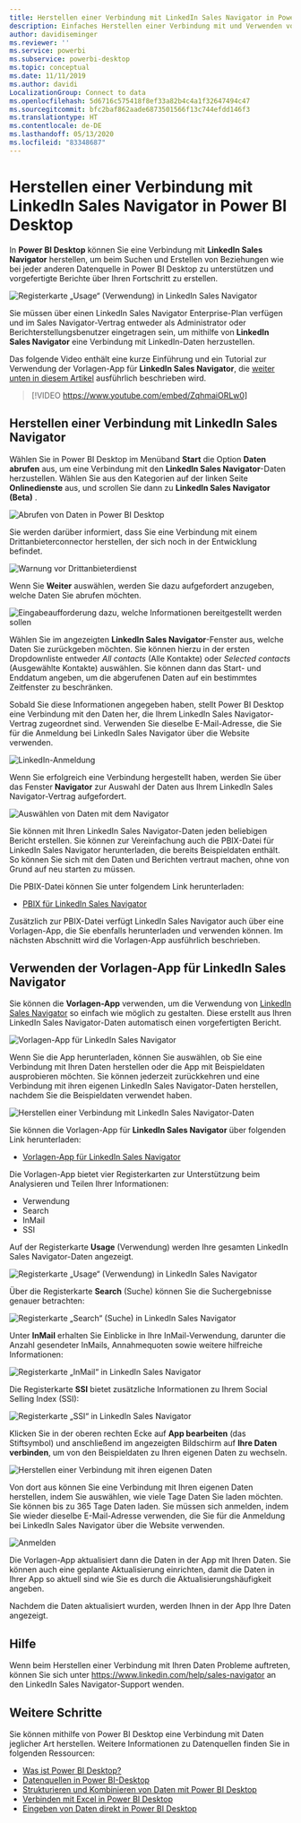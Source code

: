 ```yaml
---
title: Herstellen einer Verbindung mit LinkedIn Sales Navigator in Power BI Desktop
description: Einfaches Herstellen einer Verbindung mit und Verwenden von Daten aus LinkedIn in Power BI Desktop
author: davidiseminger
ms.reviewer: ''
ms.service: powerbi
ms.subservice: powerbi-desktop
ms.topic: conceptual
ms.date: 11/11/2019
ms.author: davidi
LocalizationGroup: Connect to data
ms.openlocfilehash: 5d6716c575418f8ef33a82b4c4a1f32647494c47
ms.sourcegitcommit: bfc2baf862aade6873501566f13c744efdd146f3
ms.translationtype: HT
ms.contentlocale: de-DE
ms.lasthandoff: 05/13/2020
ms.locfileid: "83348687"
---
```

# <a name="connect-to-linkedin-sales-navigator-in-power-bi-desktop"></a>Herstellen einer Verbindung mit LinkedIn Sales Navigator in Power BI Desktop

In **Power BI Desktop** können Sie eine Verbindung mit **LinkedIn Sales Navigator** herstellen, um beim Suchen und Erstellen von Beziehungen wie bei jeder anderen Datenquelle in Power BI Desktop zu unterstützen und vorgefertigte Berichte über Ihren Fortschritt zu erstellen.

![Registerkarte „Usage“ (Verwendung) in LinkedIn Sales Navigator](media/desktop-connect-linkedin-sales-navigator/linkedin-sales-navigator-01.png)


Sie müssen über einen LinkedIn Sales Navigator Enterprise-Plan verfügen und im Sales Navigator-Vertrag entweder als Administrator oder Berichterstellungsbenutzer eingetragen sein, um mithilfe von **LinkedIn Sales Navigator** eine Verbindung mit LinkedIn-Daten herzustellen.

Das folgende Video enthält eine kurze Einführung und ein Tutorial zur Verwendung der Vorlagen-App für **LinkedIn Sales Navigator**, die [weiter unten in diesem Artikel](#using-the-linkedin-sales-navigator-template-app) ausführlich beschrieben wird. 

> [!VIDEO https://www.youtube.com/embed/ZqhmaiORLw0]

## <a name="connect-to-linkedin-sales-navigator"></a>Herstellen einer Verbindung mit LinkedIn Sales Navigator

Wählen Sie in Power BI Desktop im Menüband **Start** die Option **Daten abrufen** aus, um eine Verbindung mit den **LinkedIn Sales Navigator**-Daten herzustellen. Wählen Sie aus den Kategorien auf der linken Seite **Onlinedienste** aus, und scrollen Sie dann zu **LinkedIn Sales Navigator (Beta)** .

![Abrufen von Daten in Power BI Desktop](media/desktop-connect-linkedin-sales-navigator/linkedin-sales-navigator-02.png)

Sie werden darüber informiert, dass Sie eine Verbindung mit einem Drittanbieterconnector herstellen, der sich noch in der Entwicklung befindet. 

![Warnung vor Drittanbieterdienst](media/desktop-connect-linkedin-sales-navigator/linkedin-sales-navigator-03.png)

Wenn Sie **Weiter** auswählen, werden Sie dazu aufgefordert anzugeben, welche Daten Sie abrufen möchten.

![Eingabeaufforderung dazu, welche Informationen bereitgestellt werden sollen](media/desktop-connect-linkedin-sales-navigator/linkedin-sales-navigator-04.png)


Wählen Sie im angezeigten **LinkedIn Sales Navigator**-Fenster aus, welche Daten Sie zurückgeben möchten. Sie können hierzu in der ersten Dropdownliste entweder *All contacts* (Alle Kontakte) oder *Selected contacts* (Ausgewählte Kontakte) auswählen. Sie können dann das Start- und Enddatum angeben, um die abgerufenen Daten auf ein bestimmtes Zeitfenster zu beschränken.

Sobald Sie diese Informationen angegeben haben, stellt Power BI Desktop eine Verbindung mit den Daten her, die Ihrem LinkedIn Sales Navigator-Vertrag zugeordnet sind. Verwenden Sie dieselbe E-Mail-Adresse, die Sie für die Anmeldung bei LinkedIn Sales Navigator über die Website verwenden. 

![LinkedIn-Anmeldung](media/desktop-connect-linkedin-sales-navigator/linkedin-sales-navigator-05.png)

Wenn Sie erfolgreich eine Verbindung hergestellt haben, werden Sie über das Fenster **Navigator** zur Auswahl der Daten aus Ihrem LinkedIn Sales Navigator-Vertrag aufgefordert.

![Auswählen von Daten mit dem Navigator](media/desktop-connect-linkedin-sales-navigator/linkedin-sales-navigator-09.png)

Sie können mit Ihren LinkedIn Sales Navigator-Daten jeden beliebigen Bericht erstellen. Sie können zur Vereinfachung auch die PBIX-Datei für LinkedIn Sales Navigator herunterladen, die bereits Beispieldaten enthält. So können Sie sich mit den Daten und Berichten vertraut machen, ohne von Grund auf neu starten zu müssen.

Die PBIX-Datei können Sie unter folgendem Link herunterladen:
* [PBIX für LinkedIn Sales Navigator](service-template-apps-samples.md)

Zusätzlich zur PBIX-Datei verfügt LinkedIn Sales Navigator auch über eine Vorlagen-App, die Sie ebenfalls herunterladen und verwenden können. Im nächsten Abschnitt wird die Vorlagen-App ausführlich beschrieben.


## <a name="using-the-linkedin-sales-navigator-template-app"></a>Verwenden der Vorlagen-App für LinkedIn Sales Navigator

Sie können die **Vorlagen-App** verwenden, um die Verwendung von [LinkedIn Sales Navigator](service-template-apps-overview.md) so einfach wie möglich zu gestalten. Diese erstellt aus Ihren LinkedIn Sales Navigator-Daten automatisch einen vorgefertigten Bericht.

![Vorlagen-App für LinkedIn Sales Navigator](media/desktop-connect-linkedin-sales-navigator/linkedin-sales-navigator-10.png)

Wenn Sie die App herunterladen, können Sie auswählen, ob Sie eine Verbindung mit Ihren Daten herstellen oder die App mit Beispieldaten ausprobieren möchten. Sie können jederzeit zurückkehren und eine Verbindung mit ihren eigenen LinkedIn Sales Navigator-Daten herstellen, nachdem Sie die Beispieldaten verwendet haben. 

![Herstellen einer Verbindung mit LinkedIn Sales Navigator-Daten](media/desktop-connect-linkedin-sales-navigator/linkedin-sales-navigator-11.png)



Sie können die Vorlagen-App für **LinkedIn Sales Navigator** über folgenden Link herunterladen:
* [Vorlagen-App für LinkedIn Sales Navigator](https://appsource.microsoft.com/en-us/product/power-bi/pbi-contentpacks.linkedin_navigator)

Die Vorlagen-App bietet vier Registerkarten zur Unterstützung beim Analysieren und Teilen Ihrer Informationen:

* Verwendung
* Search
* InMail
* SSI

Auf der Registerkarte **Usage** (Verwendung) werden Ihre gesamten LinkedIn Sales Navigator-Daten angezeigt.

![Registerkarte „Usage“ (Verwendung) in LinkedIn Sales Navigator](media/desktop-connect-linkedin-sales-navigator/linkedin-sales-navigator-12.png)

Über die Registerkarte **Search** (Suche) können Sie die Suchergebnisse genauer betrachten:

![Registerkarte „Search“ (Suche) in LinkedIn Sales Navigator](media/desktop-connect-linkedin-sales-navigator/linkedin-sales-navigator-13.png)

Unter **InMail** erhalten Sie Einblicke in Ihre InMail-Verwendung, darunter die Anzahl gesendeter InMails, Annahmequoten sowie weitere hilfreiche Informationen:

![Registerkarte „InMail“ in LinkedIn Sales Navigator](media/desktop-connect-linkedin-sales-navigator/linkedin-sales-navigator-14.png)

Die Registerkarte **SSI** bietet zusätzliche Informationen zu Ihrem Social Selling Index (SSI):

![Registerkarte „SSI“ in LinkedIn Sales Navigator](media/desktop-connect-linkedin-sales-navigator/linkedin-sales-navigator-15.png)

Klicken Sie in der oberen rechten Ecke auf **App bearbeiten** (das Stiftsymbol) und anschließend im angezeigten Bildschirm auf **Ihre Daten verbinden**, um von den Beispieldaten zu Ihren eigenen Daten zu wechseln.

![Herstellen einer Verbindung mit ihren eigenen Daten](media/desktop-connect-linkedin-sales-navigator/linkedin-sales-navigator-16.png)

Von dort aus können Sie eine Verbindung mit Ihren eigenen Daten herstellen, indem Sie auswählen, wie viele Tage Daten Sie laden möchten. Sie können bis zu 365 Tage Daten laden. Sie müssen sich anmelden, indem Sie wieder dieselbe E-Mail-Adresse verwenden, die Sie für die Anmeldung bei LinkedIn Sales Navigator über die Website verwenden. 

![Anmelden](media/desktop-connect-linkedin-sales-navigator/linkedin-sales-navigator-17.png)

Die Vorlagen-App aktualisiert dann die Daten in der App mit Ihren Daten. Sie können auch eine geplante Aktualisierung einrichten, damit die Daten in Ihrer App so aktuell sind wie Sie es durch die Aktualisierungshäufigkeit angeben. 

Nachdem die Daten aktualisiert wurden, werden Ihnen in der App Ihre Daten angezeigt.

## <a name="getting-help"></a>Hilfe

Wenn beim Herstellen einer Verbindung mit Ihren Daten Probleme auftreten, können Sie sich unter https://www.linkedin.com/help/sales-navigator an den LinkedIn Sales Navigator-Support wenden. 

## <a name="next-steps"></a>Weitere Schritte
Sie können mithilfe von Power BI Desktop eine Verbindung mit Daten jeglicher Art herstellen. Weitere Informationen zu Datenquellen finden Sie in folgenden Ressourcen:

* [Was ist Power BI Desktop?](../fundamentals/desktop-what-is-desktop.md)
* [Datenquellen in Power BI-Desktop](desktop-data-sources.md)
* [Strukturieren und Kombinieren von Daten mit Power BI Desktop](desktop-shape-and-combine-data.md)
* [Verbinden mit Excel in Power BI Desktop](desktop-connect-excel.md)   
* [Eingeben von Daten direkt in Power BI Desktop](desktop-enter-data-directly-into-desktop.md)   
